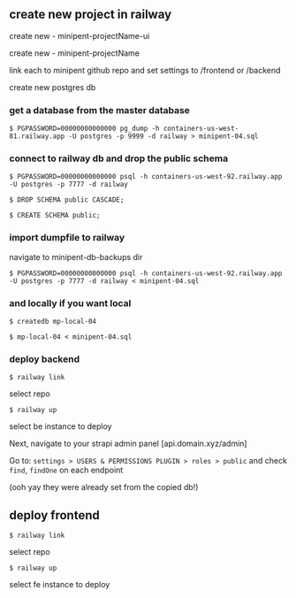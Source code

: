 ## create new project in railway

create new - minipent-projectName-ui

create new - minipent-projectName


link each to minipent github repo and set settings to /frontend or /backend

create new postgres db



### get a database from the master database

`$ PGPASSWORD=00000000000000 pg_dump -h containers-us-west-81.railway.app -U postgres -p 9999 -d railway > minipent-04.sql`



### connect to railway db and drop the public schema

`$ PGPASSWORD=00000000000000 psql -h containers-us-west-92.railway.app -U postgres -p 7777 -d railway`

`$ DROP SCHEMA public CASCADE;`

`$ CREATE SCHEMA public;`



### import dumpfile to railway

navigate to minipent-db-backups dir

`$ PGPASSWORD=00000000000000 psql -h containers-us-west-92.railway.app -U postgres -p 7777 -d railway < minipent-04.sql`



### and locally if you want local

`$ createdb mp-local-04`

`$ mp-local-04 < minipent-04.sql`




### deploy backend

`$ railway link`

select repo

`$ railway up`

select be instance to deploy

Next, navigate to your strapi admin panel [api.domain.xyz/admin]

Go to:
`settings > USERS & PERMISSIONS PLUGIN > roles > public`
and check `find`, `findOne` on each endpoint

(ooh yay they were already set from the copied db!)



## deploy frontend

`$ railway link`

select repo

`$ railway up`

select fe instance to deploy
